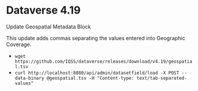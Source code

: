 # Dataverse 4.19

Update Geospatial Metadata Block

This update adds commas separating the values entered into Geographic Coverage.

- `wget https://github.com/IQSS/dataverse/releases/download/v4.19/geospatial.tsv`
- `curl http://localhost:8080/api/admin/datasetfield/load -X POST --data-binary @geospatial.tsv -H "Content-type: text/tab-separated-values"`
